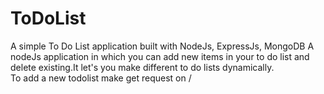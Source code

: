 # ToDoList
A simple To Do List application built with NodeJs, ExpressJs, MongoDB
A nodeJs application in which you can add new items in your to do list and delete existing.It let's you make different to do lists dynamically.
<br/> To add a new todolist make get request on /<title for your to do list>

## Available Scripts

In the project directory, you can run:
### `npm install`
to install all needed dependencies

### `node app.js`
to start the server

<br/>
Then navigate to your browser http://localhost:3000/ to view the app
